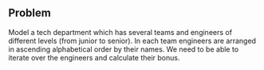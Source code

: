 ## Problem

Model a tech department which has several teams and engineers of different levels (from junior to senior).
In each team engineers are arranged in ascending alphabetical order by their names.
We need to be able to iterate over the engineers and calculate their bonus.  